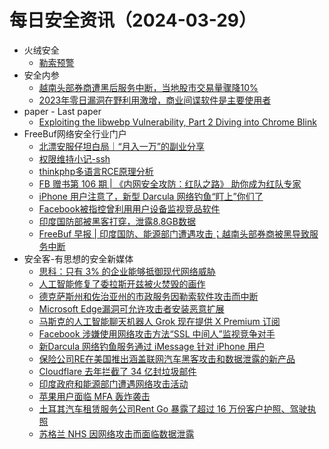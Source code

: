 # 每日安全资讯（2024-03-29）

- 火绒安全
  - [勒索预警](https://mp.weixin.qq.com/s?__biz=MzI3NjYzMDM1Mg==&mid=2247518025&idx=1&sn=a5cef297e3dbb93a4148da62f255ea56&chksm=eb705976dc07d060fff64ee883ab5ff1a21608162461dff4f8812f096457ddda56026470f214&scene=58&subscene=0#rd)
- 安全内参
  - [越南头部券商遭黑后服务中断，当地股市交易量骤降10%](https://mp.weixin.qq.com/s?__biz=MzI4NDY2MDMwMw==&mid=2247511311&idx=1&sn=813f7829699fbc19a6e7bd95131bb18b&chksm=ebfaea2fdc8d6339f672f28becb016ae44c38c135316336889f9ee99db7ebe0ebaf430faaa2d&scene=58&subscene=0#rd)
  - [2023年零日漏洞在野利用激增，商业间谍软件是主要使用者](https://mp.weixin.qq.com/s?__biz=MzI4NDY2MDMwMw==&mid=2247511311&idx=2&sn=8b9d344600b36db40c81d164df732d03&chksm=ebfaea2fdc8d633941f357acc2e5ca5d0738e34557a3fd3dd609c88f9d646cabfc3ddbcad746&scene=58&subscene=0#rd)
- paper - Last paper
  - [Exploiting the libwebp Vulnerability, Part 2 Diving into Chrome Blink](https://paper.seebug.org/3136/)
- FreeBuf网络安全行业门户
  - [北漂安服仔坦白局｜“月入一万”的副业分享](https://www.freebuf.com/fevents/396340.html)
  - [权限维持小记-ssh](https://www.freebuf.com/defense/382376.html)
  - [thinkphp多语言RCE原理分析](https://www.freebuf.com/vuls/382680.html)
  - [FB 赠书第 106 期 | 《内网安全攻防：红队之路》 助你成为红队专家](https://www.freebuf.com/fevents/396244.html)
  - [iPhone 用户注意了，新型 Darcula 网络钓鱼“盯上”你们了](https://www.freebuf.com/news/396192.html)
  - [Facebook被指控曾利用用户设备监视竞品软件](https://www.freebuf.com/news/396187.html)
  - [印度国防部被黑客打穿，泄露8.8GB数据](https://www.freebuf.com/news/396179.html)
  - [FreeBuf 早报 | 印度国防、能源部门遭遇攻击；越南头部券商被黑导致服务中断](https://www.freebuf.com/news/396170.html)
- 安全客-有思想的安全新媒体
  - [思科：只有 3% 的企业能够抵御现代网络威胁](https://www.anquanke.com/post/id/294464)
  - [人工智能修复了委拉斯开兹被火焚毁的画作](https://www.anquanke.com/post/id/294456)
  - [德克萨斯州和佐治亚州的市政服务因勒索软件攻击而中断](https://www.anquanke.com/post/id/294459)
  - [Microsoft Edge漏洞可允许攻击者安装恶意扩展](https://www.anquanke.com/post/id/294453)
  - [马斯克的人工智能聊天机器人 Grok 现在提供 X Premium 订阅](https://www.anquanke.com/post/id/294452)
  - [Facebook 涉嫌使用网络攻击方法“SSL 中间人”监视竞争对手](https://www.anquanke.com/post/id/294445)
  - [新Darcula 网络钓鱼服务通过 iMessage 针对 iPhone 用户](https://www.anquanke.com/post/id/294446)
  - [保险公司RE在美国推出涵盖联网汽车黑客攻击和数据泄露的新产品](https://www.anquanke.com/post/id/294440)
  - [Cloudflare 去年拦截了 34 亿封垃圾邮件](https://www.anquanke.com/post/id/294438)
  - [印度政府和能源部门遭遇网络攻击活动](https://www.anquanke.com/post/id/294432)
  - [苹果用户面临 MFA 轰炸袭击](https://www.anquanke.com/post/id/294433)
  - [土耳其汽车租赁服务公司Rent Go 暴露了超过 16 万份客户护照、驾驶执照](https://www.anquanke.com/post/id/294429)
  - [苏格兰 NHS 因网络攻击而面临数据泄露](https://www.anquanke.com/post/id/294427)
